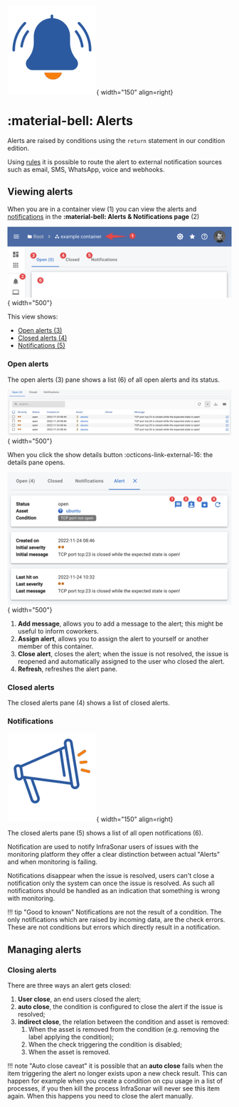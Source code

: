 ![Alerts](../images/concept_alert.png){ width="150" align=right}

# :material-bell: Alerts

Alerts are raised by conditions using the `return` statement in our condition edition.

Using [rules](rules.md) it is possible to route the alert to external notification sources such as email, SMS, WhatsApp, voice and webhooks.

## Viewing alerts

When you are in a container view (1) you can view the alerts and [notifications](#notifications) in the **:material-bell: Alerts & Notifications page** (2)<br>

![Alerts and notfications](../images/application_alerts.png){ width="500"}

This view shows:

* [Open alerts (3)](alerts.md#open-alerts) 
* [Closed alerts (4)](#closed-alerts)
* [Notifications (5)](#notifications)

### Open alerts

The open alerts (3) pane shows a list (6) of all open alerts and its status.

![Alerts open](../images/application_alerts_open.png){ width="500"}

When you click the show details button :octicons-link-external-16: the details pane opens.

![Alerts details](../images/application_alerts_details.png){ width="500"}

1. **Add message**, allows you to add a message to the alert; this might be useful to inform coworkers.
2. **Assign alert**, allows you to assign the alert to yourself or another member of this container.
3. **Close alert**, closes the alert; when the issue is not resolved, the issue is reopened and automatically assigned to the user who closed the alert.
4. **Refresh**, refreshes the alert pane.

### Closed alerts

The closed alerts pane (4) shows a list of closed alerts.

### Notifications

![Notifications](../images/application_notifications.png){ width="150" align=right}

The closed alerts pane (5) shows a list of all open notifications (6).

Notification are used to notify InfraSonar users of issues with the monitoring platform they offer a clear distinction between actual "Alerts" and when monitoring is failing.

Notifications disappear when the issue is resolved, users can't close a notification only the system can once the issue is resolved. 
As such all notifications should be handled as an indication that something is wrong with monitoring.

!!! tip "Good to known"
    Notifications are not the result of a condition. The only notifications which are raised by incoming data, are the check errors. These are not conditions but errors which directly result in a notification.

## Managing alerts

### Closing alerts

There are three ways an alert gets closed:

1. **User close**, an end users closed the alert;
2. **auto close**, the condition is configured to close the alert if the issue is resolved;
3. **indirect close**, the relation between the condition and asset is removed:
    1. When the asset is removed from the condition (e.g. removing the label applying the condition);
    2. When the check triggering the condition is disabled;
    3. When the asset is removed.

!!! note "Auto close caveat"
    it is possible that an **auto close** fails when the item triggering the alert no longer exists upon a new check result.
    This can happen for example when you create a condition on cpu usage in a list of processes, if you then kill the process InfraSonar will never see this item again. When this happens you need to close the alert manually.